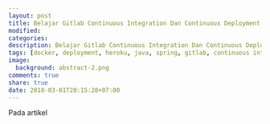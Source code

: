 ```yaml
---
layout: post
title: Belajar Gitlab Continuous Integration Dan Continuous Deployment
modified:
categories:
description: Belajar Gitlab Continuous Integration Dan Continuous Deployment
tags: [docker, deployment, heroku, java, spring, gitlab, continuous integration, continuous deployment]
image:
  background: abstract-2.png
comments: true
share: true
date: 2018-03-01T20:15:28+07:00
---
```


Pada artikel 